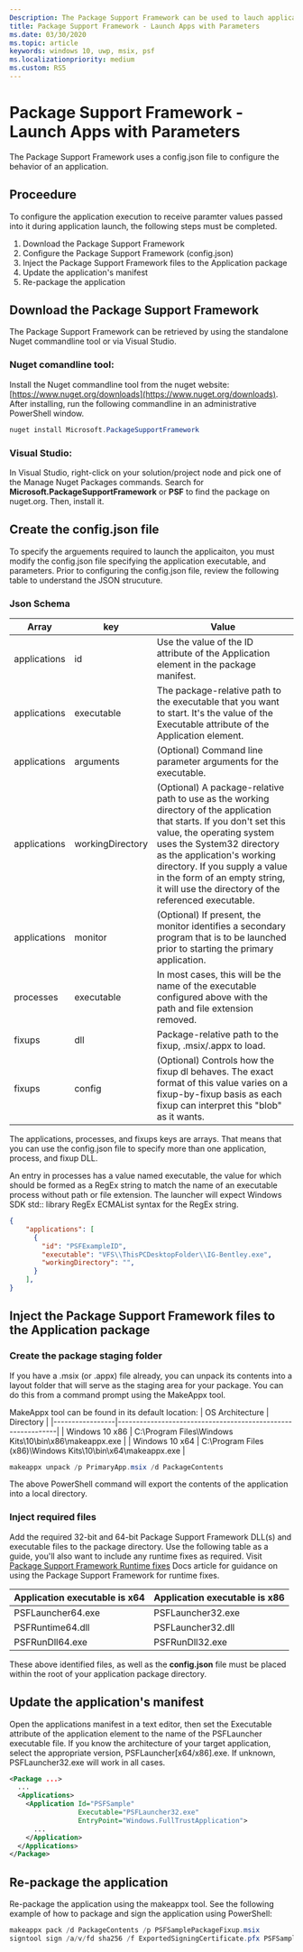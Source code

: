 ```yaml
---
Description: The Package Support Framework can be used to lauch applications which require arguments passed to it..
title: Package Support Framework - Launch Apps with Parameters
ms.date: 03/30/2020
ms.topic: article
keywords: windows 10, uwp, msix, psf
ms.localizationpriority: medium
ms.custom: RS5
---
```


# Package Support Framework - Launch Apps with Parameters
The Package Support Framework uses a config.json file to configure the behavior of an application.

## Proceedure
To configure the application execution to receive paramter values passed into it during application launch, the following steps must be completed. 

1. Download the Package Support Framework
1. Configure the Package Support Framework (config.json)
1. Inject the Package Support Framework files to the Application package
1. Update the application's manifest
1. Re-package the application

## Download the Package Support Framework
The Package Support Framework can be retrieved by using the standalone Nuget commandline tool or via Visual Studio.

### Nuget comandline tool:
Install the Nuget commandline tool from the nuget website: [https://www.nuget.org/downloads](https://www.nuget.org/downloads). After installing, run the following commandline in an administrative PowerShell window.

``` powershell
nuget install Microsoft.PackageSupportFramework
```

### Visual Studio:
In Visual Studio, right-click on your solution/project node and pick one of the Manage Nuget Packages commands. Search for **Microsoft.PackageSupportFramework** or **PSF** to find the package on nuget.org. Then, install it.


## Create the config.json file

To specify the arguements required to launch the applicaiton, you must modify the config.json file specifying the application executable, and parameters. Prior to configuring the config.json file, review the following table to understand the JSON strucuture.

### Json Schema

|Array	        | key	            | Value  |
|---------------|-------------------|--------|
| applications	| id        	    | Use the value of the ID attribute of the Application element in the package manifest.|
| applications	| executable	    | The package-relative path to the executable that you want to start. It's the value of the Executable attribute of the Application element. |
| applications	| arguments         | (Optional) Command line parameter arguments for the executable. |
| applications	| workingDirectory	| (Optional) A package-relative path to use as the working directory of the application that starts. If you don't set this value, the operating system uses the System32 directory as the application's working directory. If you supply a value in the form of an empty string, it will use the directory of the referenced executable. |
| applications	| monitor	        | (Optional) If present, the monitor identifies a secondary program that is to be launched prior to starting the primary application. |
| processes 	| executable        | In most cases, this will be the name of the executable configured above with the path and file extension removed. |
| fixups	    | dll   	        | Package-relative path to the fixup, .msix/.appx to load. |
| fixups	    | config	        | (Optional) Controls how the fixup dl behaves. The exact format of this value varies on a fixup-by-fixup basis as each fixup can interpret this "blob" as it wants.|

The applications, processes, and fixups keys are arrays. That means that you can use the config.json file to specify more than one application, process, and fixup DLL.

An entry in processes has a value named executable, the value for which should be formed as a RegEx string to match the name of an executable process without path or file extension. The launcher will expect Windows SDK std:: library RegEx ECMAList syntax for the RegEx string.

``` json
{
    "applications": [
      {
        "id": "PSFExampleID",
        "executable": "VFS\\ThisPCDesktopFolder\\IG-Bentley.exe",
        "workingDirectory": "",
      }
    ],
}
```

## Inject the Package Support Framework files to the Application package

### Create the package staging folder
If you have a .msix (or .appx) file already, you can unpack its contents into a layout folder that will serve as the staging area for your package. You can do this from a command prompt using the MakeAppx tool.

MakeAppx tool can be found in its default location:
| OS Architecture | Directory                                                   |
|-----------------|-------------------------------------------------------------|
| Windows 10 x86  | C:\Program Files\Windows Kits\10\bin\x86\makeappx.exe       |
| Windows 10 x64  | C:\Program Files (x86)\Windows Kits\10\bin\x64\makeappx.exe |

```powershell
makeappx unpack /p PrimaryApp.msix /d PackageContents
```

The above PowerShell command will export the contents of the application into a local directory.

### Inject required files
Add the required 32-bit and 64-bit Package Support Framework DLL(s) and executable files to the package directory. Use the following table as a guide, you'll also want to include any runtime fixes as required. Visit [Package Support Framework Runtime fixes](https://docs.microsoft.com/en-us/windows/msix/psf/package-support-framework) Docs article for guidance on using the Package Support Framework for runtime fixes.

| Application executable is x64 | Application executable is x86     |
|-------------------------------|-----------------------------------|
| PSFLauncher64.exe             | PSFLauncher32.exe                 |
| PSFRuntime64.dll              | PSFLauncher32.dll                 |
| PSFRunDll64.exe               | PSFRunDll32.exe                   |

These above identified files, as well as the **config.json** file must be placed within the root of your application package directory.


## Update the application's manifest
Open the applications manifest in a text editor, then set the Executable attribute of the application element to the name of the PSFLauncher executable file. If you know the architecture of your target application, select the appropriate version, PSFLauncher[x64/x86].exe. If unknown, PSFLauncher32.exe will work in all cases.

```xml
<Package ...>
  ...
  <Applications>
    <Application Id="PSFSample"
                 Executable="PSFLauncher32.exe"
                 EntryPoint="Windows.FullTrustApplication">
      ...
    </Application>
  </Applications>
</Package>
```

## Re-package the application

Re-package the application using the makeappx tool. See the following example of how to package and sign the application using PowerShell:

``` powershell
makeappx pack /d PackageContents /p PSFSamplePackageFixup.msix
signtool sign /a/v/fd sha256 /f ExportedSigningCertificate.pfx PSFSamplePackageFixup.msix
```

